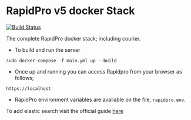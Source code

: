 RapidPro v5 docker Stack
========================

[![Build Status](https://travis-ci.org/ngendah/rapidpro.svg?branch=master)](https://travis-ci.org/ngendah/rapidpro)


The complete RapidPro docker stack; including courier.

* To build and run the server

```
sudo docker-compose -f main.yml up --build
```

* Once up and running you can access Rapidpro from your browser as follows;

```
https://localhost
```

* RapidPro environment variables are available on the file, `rapidpro.env`.

To add elastic search visit the official guide [here](https://www.elastic.co/guide/en/elasticsearch/reference/current/docker.html)
